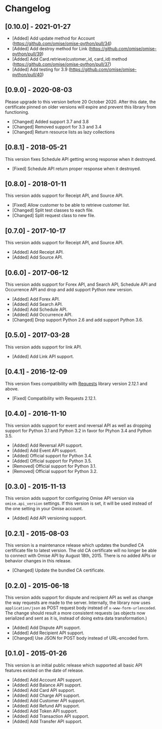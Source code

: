 # Changelog

## [0.10.0] - 2021-01-27

* [Added] Add update method for Account (https://github.com/omise/omise-python/pull/34)
* [Added] Add destroy method for Link (https://github.com/omise/omise-python/pull/39)
* [Added] Add Card.retrieve(customer_id, card_id) method (https://github.com/omise/omise-python/pull/37)
* [Added] Add testing for 3.9 (https://github.com/omise/omise-python/pull/40)

## [0.9.0] - 2020-08-03

Please upgrade to this version before 20 October 2020.
After this date, the certificate pinned on older versions will expire and prevent this library from functioning.

* [Changed] Added support 3.7 and 3.8
* [Changed] Removed support for 3.3 and 3.4
* [Changed] Return resource lists as lazy collections

## [0.8.1] - 2018-05-21

This version fixes Schedule API getting wrong response when it destroyed.

* [Fixed] Schedule API return proper response when it destroyed.

## [0.8.0] - 2018-01-11

This version adds support for Receipt API, and Source API.

* [Fixed] Allow customer to be able to retrieve customer list.
* [Changed] Split test classes to each file.
* [Changed] Split request class to new file.

## [0.7.0] - 2017-10-17

This version adds support for Receipt API, and Source API.

* [Added] Add Receipt API.
* [Added] Add Source API.

## [0.6.0] - 2017-06-12

This version adds support for Forex API, and Search API, Schedule API and Occurrence API and drop and add support Python new version.

* [Added] Add Forex API.
* [Added] Add Search API.
* [Added] Add Schedule API.
* [Added] Add Occurrence API.
* [Changed] Drop support Python 2.6 and add support Python 3.6.

## [0.5.0] - 2017-03-28

This version adds support for link API.

* [Added] Add Link API support.

## [0.4.1] - 2016-12-09

This version fixes compatibility with [Requests](https://github.com/kennethreitz/requests/) library version 2.12.1 and above.

* [Fixed] Compatibility with Requests 2.12.1.

## [0.4.0] - 2016-11-10

This version adds support for event and reversal API as well as dropping support for Python 3.1 and Python 3.2 in favor for Ptyhon 3.4 and Python 3.5.

* [Added] Add Reversal API support.
* [Added] Add Event API support.
* [Added] Official support for Python 3.4.
* [Added] Official support for Python 3.5.
* [Removed] Official support for Python 3.1.
* [Removed] Official support for Python 3.2.

## [0.3.0] - 2015-11-13

This version adds support for configuring Omise API version via `omise.api_version` settings. If this version is set, it will be used instead of the one setting in your Omise account.

* [Added] Add API versioning support.

## [0.2.1] - 2015-08-03

This version is a maintenance release which updates the bundled CA certificate file to latest version. The old CA certificate will no longer be able to connect with Omise API by August 18th, 2015. There is no added APIs or behavior changes in this release.

- [Changed] Update the bundled CA certificate.

## [0.2.0] - 2015-06-18

This version adds support for dispute and recipient API as well as change the way requests are made to the server. Internally, the library now uses `application/json` as POST request body instead of `x-www-form-urlencoded`. The change should result a more consistent requests (as objects now serialized and sent as it is, instead of doing extra data transformation.)

- [Added] Add Dispute API support.
- [Added] Add Recipient API support.
- [Changed] Use JSON for POST body instead of URL-encoded form.

## [0.1.0] - 2015-01-26

This version is an initial public release which supported all basic API features existed on the date of release.

- [Added] Add Account API support.
- [Added] Add Balance API support.
- [Added] Add Card API support.
- [Added] Add Charge API support.
- [Added] Add Customer API support.
- [Added] Add Refund API support.
- [Added] Add Token API support.
- [Added] Add Transaction API support.
- [Added] Add Transfer API support.
